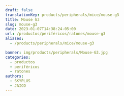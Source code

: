 ```yaml
---
draft: false
translationKey: products/peripherals/mice/mouse-g3
title: Mouse G3
slug: mouse-g3
date: 2023-01-07T14:38:24-05:00
url: /productos/periféricos/ratones/mouse-g3
aliases:
  - /products/peripherals/mice/mouse-g3

banner: img/products/peripherals/Mouse-G3.jpg
categories:
  - productos
  - periféricos
  - ratones
authors:
  - SKYPLUS
  - JAICO
---
```


